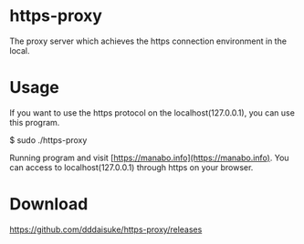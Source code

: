 # https-proxy
The proxy server which achieves the https connection environment in the local.

# Usage
If you want to use the https protocol on the localhost(127.0.0.1), you can use this program.

$ sudo ./https-proxy

Running program and visit [https://manabo.info](https://manabo.info). You can access to localhost(127.0.0.1) through https on your browser.

# Download
https://github.com/dddaisuke/https-proxy/releases
